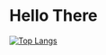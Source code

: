 # Hello There

[![Top Langs](https://github-readme-stats.vercel.app/api/top-langs/?username=rcmilan&layout=compact&langs_count=6&hide=html,css,solidity,dockerfile&layout=compact)](https://github.com/rcmilan/github-readme-stats)
